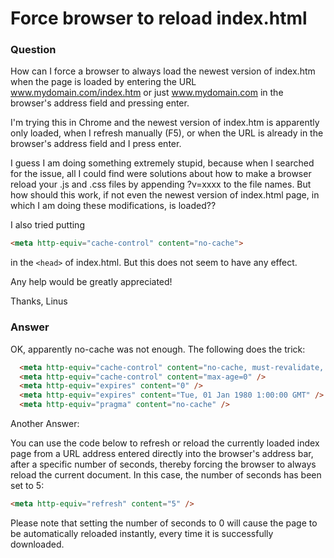 # Force browser to reload index.html

### Question

How can I force a browser to always load the newest version of index.htm when the page is loaded by entering the URL www.mydomain.com/index.htm or just www.mydomain.com in the browser's address field and pressing enter.

I'm trying this in Chrome and the newest version of index.htm is apparently only loaded, when I refresh manually (F5), or when the URL is already in the browser's address field and I press enter.

I guess I am doing something extremely stupid, because when I searched for the issue, all I could find were solutions about how to make a browser reload your .js and .css files by appending ?v=xxxx to the file names. But how should this work, if not even the newest version of index.html page, in which I am doing these modifications, is loaded??

I also tried putting

```html
<meta http-equiv="cache-control" content="no-cache">
```

in the `<head>` of index.html. But this does not seem to have any effect.

Any help would be greatly appreciated!

Thanks, Linus

### Answer

OK, apparently no-cache was not enough. The following does the trick:

```html
  <meta http-equiv="cache-control" content="no-cache, must-revalidate, post-check=0, pre-check=0" />
  <meta http-equiv="cache-control" content="max-age=0" />
  <meta http-equiv="expires" content="0" />
  <meta http-equiv="expires" content="Tue, 01 Jan 1980 1:00:00 GMT" />
  <meta http-equiv="pragma" content="no-cache" />
```

Another Answer:

You can use the code below to refresh or reload the currently loaded index page from a URL address entered directly into the browser's address bar, after a specific number of seconds, thereby forcing the browser to always reload the current document. In this case, the number of seconds has been set to 5:

```html
<meta http-equiv="refresh" content="5" />
```

Please note that setting the number of seconds to 0 will cause the page to be automatically reloaded instantly, every time it is successfully downloaded.